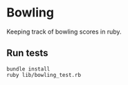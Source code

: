 # Bowling

Keeping track of bowling scores in ruby.

## Run tests

```
bundle install
ruby lib/bowling_test.rb
```
